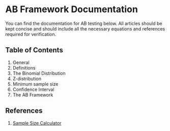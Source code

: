 # AB Framework Documentation

You can find the documentation for AB testing below. All articles should be kept concise and should include all the necessary equations and references required for verification.

## Table of Contents

1. General
1. Definitions
1. The Binomial Distribution
1. Z-distribution
1. Minimum sample size
1. Confidence Interval
1. The AB Framework

## References
1. [Sample Size Calculator](https://www.evanmiller.org/ab-testing/sample-size.html)
